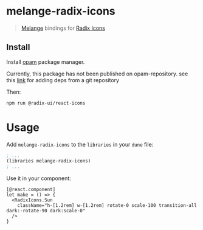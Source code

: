 # melange-radix-icons

> [Melange](https://github.com/melange-re/melange) bindings for [Radix Icons](https://www.radix-ui.com/icons)

## Install

Install [opam](https://opam.ocaml.org/) package manager.

Currently, this package has not been published on opam-repository. see this [link](https://ocaml.org/docs/managing-dependencies#adding-dependencies-from-a-git-repository) for adding deps from a git repository

Then:

```sh
npm run @radix-ui/react-icons
```


# Usage

Add `melange-radix-icons` to the `libraries` in your `dune` file:

```lisp
; ...
(libraries melange-radix-icons)
; ...
```

Use it in your component:

```re
[@react.component]
let make = () => {
  <RadixIcons.Sun
    className="h-[1.2rem] w-[1.2rem] rotate-0 scale-100 transition-all dark:-rotate-90 dark:scale-0"
  />
}
```

